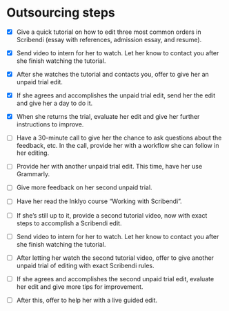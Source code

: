 # Outsourcing steps

- [x] Give a quick tutorial on how to edit three most common orders in Scribendi (essay with references, admission essay, and resume).
- [x] Send video to intern for her to watch. Let her know to contact you after she finish watching the tutorial.
- [x] After she watches the tutorial and contacts you, offer to give her an unpaid trial edit.
- [x] If she agrees and accomplishes the unpaid trial edit, send her the edit and give her a day to do it.
- [x] When she returns the trial, evaluate her edit and give her further instructions to improve.
- [ ] Have a 30-minute call to give her the chance to ask questions about the feedback, etc. In the call, provide her with a workflow she can follow in her editing.
- [ ] Provide her with another unpaid trial edit. This time, have her use Grammarly.
- [ ] Give more feedback on her second unpaid trial.
- [ ] Have her read the Inklyo course “Working with Scribendi”.
- [ ] If she’s still up to it, provide a second tutorial video, now with exact steps to accomplish a Scribendi edit.
- [ ] Send video to intern for her to watch. Let her know to contact you after she finish watching the tutorial.
- [ ] After letting her watch the second tutorial video, offer to give another unpaid trial of editing with exact Scribendi rules.
- [ ] If she agrees and accomplishes the second unpaid trial edit, evaluate her edit and give more tips for improvement.
- [ ] After this, offer to help her with a live guided edit.

